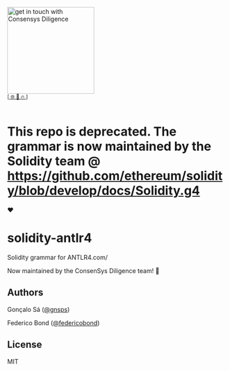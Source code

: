 [<img width="200" alt="get in touch with Consensys Diligence" src="https://user-images.githubusercontent.com/2865694/56826101-91dcf380-685b-11e9-937c-af49c2510aa0.png">](https://diligence.consensys.net)<br/>
<sup>
[[  🌐  ](https://diligence.consensys.net/?utm_source=github_npm&utm_medium=banner&utm_campaign=solidity-antlr-grammar)  [  📩  ](mailto:diligence@consensys.net)  [  🔥  ](https://consensys.github.io/diligence/)]
</sup><br/><br/>

# This repo is deprecated. The grammar is now maintained by the Solidity team @ https://github.com/ethereum/solidity/blob/develop/docs/Solidity.g4

❤️

# solidity-antlr4

Solidity grammar for ANTLR4.com/

Now maintained by the ConsenSys Diligence team! :tada:

## Authors

Gonçalo Sá ([@gnsps](https://twitter.com/gnsps))

Federico Bond ([@federicobond](https://github.com/federicobond))

## License

MIT
